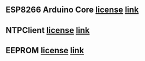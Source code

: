 ## ESP8266 Arduino Core [license]() [link]()
## NTPClient [license](https://github.com/arduino-libraries/NTPClient) [link]()
## EEPROM [license]() [link]()
